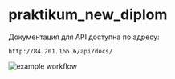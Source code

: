 # praktikum_new_diplom

Документация для API доступна по адресу:

```
http://84.201.166.6/api/docs/
```

![example workflow](https://github.com/Flomixon/foodgram-project-react/workflows/foodgram_workflow.yml/badge.svg)
